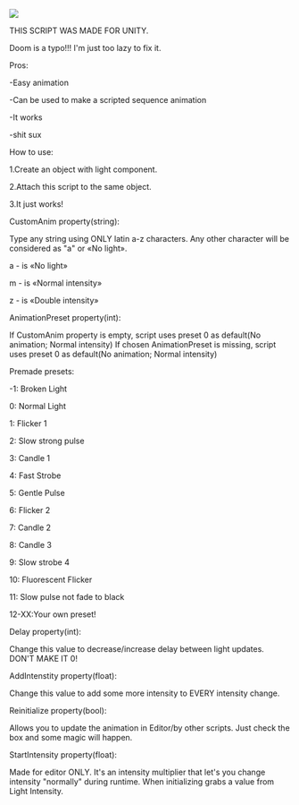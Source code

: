 ![](https://github.com/BioHazardAlBatros/Quake-Light-Flicker-Unity-Engine/blob/main/demo.gif)

THIS SCRIPT WAS MADE FOR UNITY.

Doom is a typo!!! I'm just too lazy to fix it.


Pros:

-Easy animation

-Can be used to make a scripted sequence animation

-It works

-shit sux


How to use:

1.Create an object with light component.

2.Attach this script to the same object.

3.It just works!


CustomAnim property(string):

Type any string using ONLY latin a-z characters. Any other character will be considered as "a" or «No light».

a - is «No light»

m - is «Normal intensity»

z - is «Double intensity»


AnimationPreset property(int):

If CustomAnim property is empty, script uses preset 0 as default(No animation; Normal intensity)
If chosen AnimationPreset is missing, script uses preset 0 as default(No animation; Normal intensity)

Premade presets:

-1: Broken Light

0: Normal Light

1: Flicker 1

2: Slow strong pulse

3: Candle 1

4: Fast Strobe

5: Gentle Pulse

6: Flicker 2

7: Candle 2

8: Candle 3

9: Slow strobe 4

10: Fluorescent Flicker

11: Slow pulse not fade to black

12-XX:Your own preset!


Delay property(int):

Change this value to decrease/increase delay between light updates. DON'T MAKE IT 0!

AddIntenstity property(float):

Change this value to add some more intensity to EVERY intensity change.

Reinitialize property(bool):

Allows you to update the animation in Editor/by other scripts. Just check the box and some magic will happen.

StartIntensity property(float):

Made for editor ONLY. It's an intensity multiplier that let's you change intensity "normally" during runtime. When initializing grabs a value from Light Intensity.
